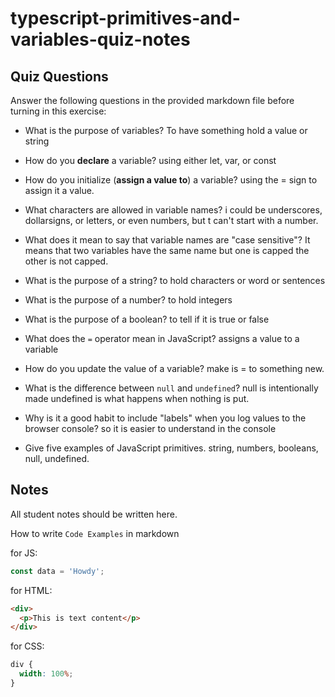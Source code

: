 # typescript-primitives-and-variables-quiz-notes

## Quiz Questions

Answer the following questions in the provided markdown file before turning in this exercise:

- What is the purpose of variables? To have something hold a value or string

- How do you **declare** a variable? using either let, var, or const

- How do you initialize (**assign a value to**) a variable? using the = sign to assign it a value.

- What characters are allowed in variable names? i could be underscores, dollarsigns, or letters, or even numbers, but t can't start with a number.

- What does it mean to say that variable names are "case sensitive"? It means that two variables have the same name but one is capped the other is not capped.

- What is the purpose of a string? to hold characters or word or sentences

- What is the purpose of a number? to hold integers

- What is the purpose of a boolean? to tell if it is true or false

- What does the `=` operator mean in JavaScript? assigns a value to a variable

- How do you update the value of a variable? make is = to something new.

- What is the difference between `null` and `undefined`? null is intentionally made undefined is what happens when nothing is put.

- Why is it a good habit to include "labels" when you log values to the browser console? so it is easier to understand in the console

- Give five examples of JavaScript primitives. string, numbers, booleans, null, undefined.

## Notes

All student notes should be written here.

How to write `Code Examples` in markdown

for JS:

```javascript
const data = 'Howdy';
```

for HTML:

```html
<div>
  <p>This is text content</p>
</div>
```

for CSS:

```css
div {
  width: 100%;
}
```
